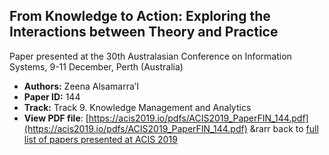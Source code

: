 ## From Knowledge to Action: Exploring the Interactions between Theory and Practice

Paper presented at the 30th Australasian Conference on Information Systems, 9-11 December, Perth (Australia)
- **Authors:** Zeena Alsamarra’I
- **Paper ID:** 144
- **Track:** Track 9. Knowledge Management and Analytics
- **View PDF file**: [https://acis2019.io/pdfs/ACIS2019_PaperFIN_144.pdf](https://acis2019.io/pdfs/ACIS2019_PaperFIN_144.pdf)
&rarr back to [full list of papers presented at ACIS 2019](https://acis2019.io/)
